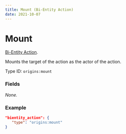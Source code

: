 ```yaml
---
title: Mount (Bi-Entity Action)
date: 2021-10-07
---
```

# Mount

[Bi-Entity Action](../bientity_actions.md).

Mounts the target of the action as the actor of the action.

Type ID: `origins:mount`

### Fields

_None._

### Example

```json
"bientity_action": {
   "type": "origins:mount"
}
```
